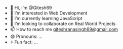 - 👋 Hi, I’m @Gitesh69
- 👀 I’m interested in Web Development
- 🌱 I’m currently learning JavaScript
- 💞️ I’m looking to collaborate on Real World Projects
- 📫 How to reach me giteshranasingh69@gmail.com
- 😄 Pronouns: ...
- ⚡ Fun fact: ...

<!---
Gitesh69/Gitesh69 is a ✨ special ✨ repository because its `README.md` (this file) appears on your GitHub profile.
You can click the Preview link to take a look at your changes.
--->
